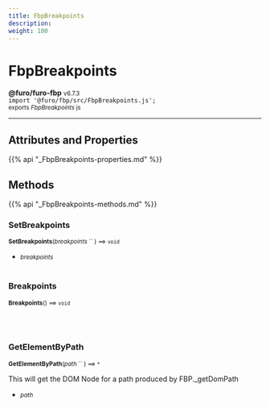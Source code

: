```yaml
---
title: FbpBreakpoints
description: 
weight: 100
---
```


# FbpBreakpoints

**@furo/furo-fbp** <small>v6.7.3</small>
<br>`import '@furo/fbp/src/FbpBreakpoints.js';`<small>
<br>exports *FbpBreakpoints* js</small>


****



## Attributes and Properties
{{% api "_FbpBreakpoints-properties.md" %}}









## Methods
{{% api "_FbpBreakpoints-methods.md" %}}


### **SetBreakpoints**
<small>**SetBreakpoints**(*breakpoints* `` ) ⟹ `void`</small>



- <small>*breakpoints* </small>
<br><br>

### **Breakpoints**
<small>**Breakpoints**() ⟹ `void`</small>



<br><br>

### **GetElementByPath**
<small>**GetElementByPath**(*path* `` ) ⟹ `*`</small>

This will get the DOM Node for a path produced by FBP._getDomPath

- <small>*path* </small>
<br><br>

